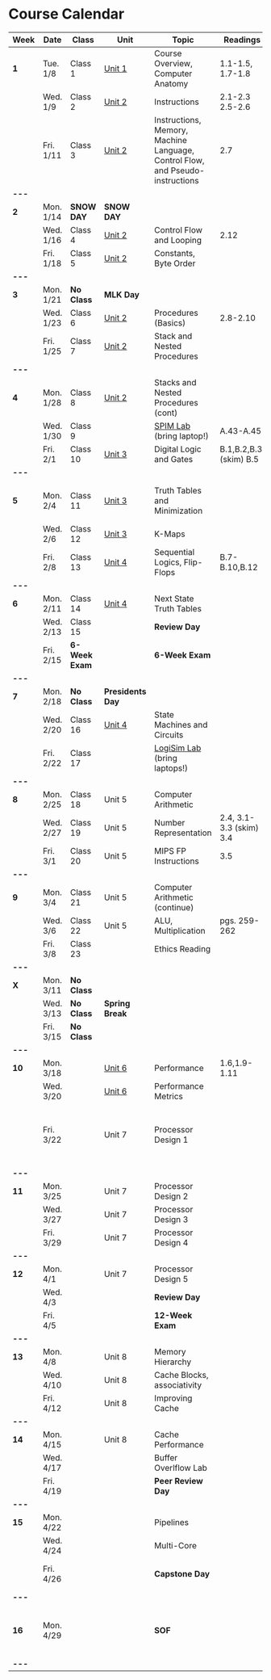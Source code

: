 # Course Calendar

    
| **Week** | **Date**  | **Class**       | **Unit**                   | **Topic**                                                                     | **Readings**            | **Assignment**                                                                                                           |
|----------|-----------|-----------------|----------------------------|-------------------------------------------------------------------------------|-------------------------|--------------------------------------------------------------------------------------------------------------------------|
| **1**    | Tue. 1/8  | Class 1         | [Unit 1](units/unit_01.md) | Course Overview, Computer Anatomy                                             | 1.1-1.5, 1.7-1.8        |                                                                                                                          |
|          | Wed. 1/9  | Class 2         | [Unit 2](units/unit_02.md) | Instructions                                                                  | 2.1-2.3 <br> 2.5-2.6    |                                                                                                                          |
|          | Fri. 1/11 | Class 3         | [Unit 2](units/unit_02.md) | Instructions, Memory, Machine Language, Control Flow, and Pseudo-instructions | 2.7                     | [Quiz](https://github.com/adamaviv/ic220-s19-quiz/blob/master/quizzes/03-Add-Sub-Load-Store.txt)                         |
| **---**  |           |                 |                            |                                                                               |                         |                                                                                                                          |
| **2**    | Mon. 1/14 | **SNOW DAY**    | **SNOW DAY**               |                                                                               |                         |                                                                                                                          |
|          | Wed. 1/16 | Class 4         | [Unit 2](units/unit_02.md) | Control Flow and Looping                                                      | 2.12                    | [Quiz](https://github.com/adamaviv/ic220-s19-quiz/blob/master/quizzes/04-indexing-looping.txt)<br>[HW-0](hw/hw00.md) Due |
|          | Fri. 1/18 | Class 5         | [Unit 2](units/unit_02.md) | Constants, Byte Order                                                         |                         | [HW-1](hw/hw01.pdf) Due                                                                                                  |
| **---**  |           |                 |                            |                                                                               |                         |                                                                                                                          |
| **3**    | Mon. 1/21 | **No Class**    | **MLK Day**                |                                                                               |                         |                                                                                                                          |
|          | Wed. 1/23 | Class 6         | [Unit 2](units/unit_02.md) | Procedures (Basics)                                                           | 2.8-2.10                | [Quiz](https://github.com/adamaviv/ic220-s19-quiz/blob/master/quizzes/06-pseudo-instructions.txtt)                       |
|          | Fri. 1/25 | Class 7         | [Unit 2](units/unit_02.md) | Stack and Nested Procedures                                                   |                         | [HW-2](hw/hw02.pdf) Due                                                                                                  |
| **---**  |           |                 |                            |                                                                               |                         |                                                                                                                          |
| **4**    | Mon. 1/28 | Class 8         | [Unit 2](units/unit_02.md) | Stacks and Nested Procedures (cont)                                           |                         |                                                                                                                          |
|          | Wed. 1/30 | Class 9         |                            | [SPIM Lab](/lab/lab01.md)  (bring laptop!)                                    | A.43-A.45               | [Pre-lab](/lab/lab01.md) Due                                                                                             |
|          | Fri. 2/1  | Class 10        | [Unit 3](units/unit_03.md) | Digital Logic and Gates                                                       | B.1,B.2,B.3, (skim) B.5 |                                                                                                                          |
| **---**  |           |                 |                            |                                                                               |                         |                                                                                                                          |
| **5**    | Mon. 2/4  | Class 11        | [Unit 3](units/unit_03.md) | Truth Tables and Minimization                                                 |                         | [Lab-1](/lab/lab01.md) Due <br> <br> [Project 1](/proj/01/proj01.md) Assigned                                            |
|          | Wed. 2/6  | Class 12        | [Unit 3](units/unit_03.md) | K-Maps                                                                        |                         | [HW-3](/hw/hw03.pdf) Due                                                                                                 |
|          | Fri. 2/8  | Class 13        | [Unit 4](units/unit_04.md) | Sequential Logics, Flip-Flops                                                 | B.7-B.10,B.12           |                                                                                                                          |
| **---**  |           |                 |                            |                                                                               |                         |                                                                                                                          |
| **6**    | Mon. 2/11 | Class 14        | [Unit 4](units/unit_04.md) | Next State Truth Tables                                                       |                         | [Project 1](/proj/01/proj01.md) Due                                                                                      |
|          | Wed. 2/13 | Class 15        |                            | **Review Day**                                                                |                         | [HW-4](hw/hw04.pdf) Due                                                                                                  |
|          | Fri. 2/15 | **6-Week Exam** |                            | **6-Week Exam**                                                               |                         |                                                                                                                          |
| **---**  |           |                 |                            |                                                                               |                         |                                                                                                                          |
| **7**    | Mon. 2/18 | **No Class**    | **Presidents Day**         |                                                                               |                         |                                                                                                                          |
|          | Wed. 2/20 | Class 16        | [Unit 4](units/unit_04.md) | State Machines and Circuits                                                   |                         |                                                                                                                          |
|          | Fri. 2/22 | Class 17        |                            | [LogiSim Lab](/lab/lab02.md) (bring laptops!)                                 |                         | [Pre-Lab for Lab 2](/lab/lab02.md) Due                                                                                   |
| **---**  |           |                 |                            |                                                                               |                         |                                                                                                                          |
| **8**    | Mon. 2/25 | Class 18        | Unit 5                     | Computer Arithmetic                                                           |                         |                                                                                                                          |
|          | Wed. 2/27 | Class 19        | Unit 5                     | Number Representation                                                         | 2.4, 3.1-3.3 (skim) 3.4 | Logisim [Lab 02](/lab/lab02.md) Due                                                                                      |
|          | Fri. 3/1  | Class 20        | Unit 5                     | MIPS FP Instructions                                                          | 3.5                     | [Project 2](/proj/02/proj02.md) Assigned                                                                                                       |
| **---**  |           |                 |                            |                                                                               |                         |                                                                                                                          |
| **9**    | Mon. 3/4  | Class 21        | Unit 5                     | Computer Arithmetic (continue)                                                |                         | [Paper Description](/proj/03/proj03.md) Due                                                                              |
|          | Wed. 3/6  | Class 22        | Unit 5                     | ALU, Multiplication                                                           | pgs. 259-262            |                                                                                                                          |
|          | Fri. 3/8  | Class 23        |                            | Ethics Reading                                                                |                         | HW-5 Due                                                                                                                 |
| **---**  |           |                 |                            |                                                                               |                         |                                                                                                                          |
| **X**    | Mon. 3/11 | **No Class**    |                            |                                                                               |                         |                                                                                                                          |
|          | Wed. 3/13 | **No Class**    | **Spring Break**           |                                                                               |                         |                                                                                                                          |
|          | Fri. 3/15 | **No Class**    |                            |                                                                               |                         |                                                                                                                          |
| **---**  |           |                 |                            |                                                                               |                         |                                                                                                                          |
| **10**   | Mon. 3/18 |                 | [Unit 6](units/unit_06.md) | Performance                                                                   | 1.6,1.9-1.11            |                                                                                                                          |
|          | Wed. 3/20 |                 | [Unit 6](units/unit_06.md) | Performance Metrics                                                           |                         |                                                                                                                          |
|          | Fri. 3/22 |                 | Unit 7                     | Processor Design 1                                                            |                         | [Project 2](/proj/02/proj02.md) Due 21 March at 2359 <br> Hardcopy in class                                                                                                            |
| **---**  |           |                 |                            |                                                                               |                         |                                                                                                                          |
| **11**   | Mon. 3/25 |                 | Unit 7                     | Processor Design 2                                                            |                         | [HW-6](/hw/hw06.pdf) Due                                                                                                 |
|          | Wed. 3/27 |                 | Unit 7                     | Processor Design 3                                                            |                         |                                                                                                                          |
|          | Fri. 3/29 |                 | Unit 7                     | Processor Design 4                                                            |                         |                                                                                                                          |
| **---**  |           |                 |                            |                                                                               |                         |                                                                                                                          |
| **12**   | Mon. 4/1  |                 | Unit 7                     | Processor Design 5                                                            |                         | HW-7 Due                                                                                                                 |
|          | Wed. 4/3  |                 |                            | **Review Day**                                                                |                         |                                                                                                                          |
|          | Fri. 4/5  |                 |                            | **12-Week Exam**                                                              |                         |                                                                                                                          |
| **---**  |           |                 |                            |                                                                               |                         |                                                                                                                          |
| **13**   | Mon. 4/8  |                 | Unit 8                     | Memory Hierarchy                                                              |                         |                                                                                                                          |
|          | Wed. 4/10 |                 | Unit 8                     | Cache Blocks, associativity                                                   |                         |                                                                                                                          |
|          | Fri. 4/12 |                 | Unit 8                     | Improving Cache                                                               |                         |                                                                                                                          |
| **---**  |           |                 |                            |                                                                               |                         |                                                                                                                          |
| **14**   | Mon. 4/15 |                 | Unit 8                     | Cache Performance                                                             |                         | HW-8 Due                                                                                                                 |
|          | Wed. 4/17 |                 |                            | Buffer Overlflow Lab                                                          |                         |                                                                                                                          |
|          | Fri. 4/19 |                 |                            | **Peer Review Day**                                                           |                         |                                                                                                                          |
| **---**  |           |                 |                            |                                                                               |                         |                                                                                                                          |
| **15**   | Mon. 4/22 |                 |                            | Pipelines                                                                     |                         |                                                                                                                          |
|          | Wed. 4/24 |                 |                            | Multi-Core                                                                    |                         |                                                                                                                          |
|          | Fri. 4/26 |                 |                            | **Capstone Day**                                                              |                         | Buffer Overflow Lab Due                                                                                                  |
| **---**  |           |                 |                            |                                                                               |                         |                                                                                                                          |
| **16**   | Mon. 4/29 |                 |                            | **SOF**                                                                       |                         | Course Paper Due <br> Buffer Overflow Lab Due                                                                            |
| **---**  |           |                 |                            |                                                                               |                         |                                                                                                                          |



